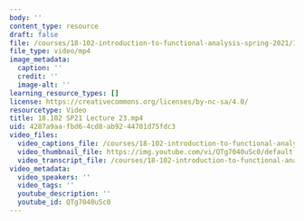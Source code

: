 ```yaml
---
body: ''
content_type: resource
draft: false
file: /courses/18-102-introduction-to-functional-analysis-spring-2021/18102-sp21-lecture-23_360p_16_9.mp4
file_type: video/mp4
image_metadata:
  caption: ''
  credit: ''
  image-alt: ''
learning_resource_types: []
license: https://creativecommons.org/licenses/by-nc-sa/4.0/
resourcetype: Video
title: 18.102 SP21 Lecture 23.mp4
uid: 4287a9aa-fbd6-4cd8-ab92-44701d75fdc3
video_files:
  video_captions_file: /courses/18-102-introduction-to-functional-analysis-spring-2021/1KM1FhDX02zobM7FrKIcLDHNTOioiFV9W_transcript.webvtt
  video_thumbnail_file: https://img.youtube.com/vi/QTg7040uSc0/default.jpg
  video_transcript_file: /courses/18-102-introduction-to-functional-analysis-spring-2021/1KM1FhDX02zobM7FrKIcLDHNTOioiFV9W_transcript.pdf
video_metadata:
  video_speakers: ''
  video_tags: ''
  youtube_description: ''
  youtube_id: QTg7040uSc0
---
```

